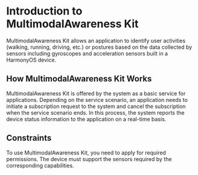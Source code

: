 # Introduction to MultimodalAwareness Kit

MultimodalAwareness Kit allows an application to identify user activities (walking, running, driving, etc.) or postures based on the data collected by sensors including gyroscopes and acceleration sensors built in a HarmonyOS device.

## How MultimodalAwareness Kit Works

MultimodalAwareness Kit is offered by the system as a basic service for applications. Depending on the service scenario, an application needs to initiate a subscription request to the system and cancel the subscription when the service scenario ends. In this process, the system reports the device status information to the application on a real-time basis.

## Constraints

To use MultimodalAwareness Kit, you need to apply for required permissions. The device must support the sensors required by the corresponding capabilities.
